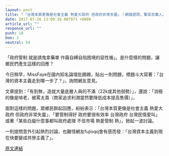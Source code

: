 ```yaml
---
layout: post
title: "「台灣本質更像是社會主義 熱愛大政府 但政府非常失靈」！網路提問，驚呆百萬人。"
date: 2017-07-26 13:09:39.007971 +0800
article_url: ""
response_url: ""
push: 18
boo: 2
neutral: 54
---
```


「政府管制 就是請鬼拿藥單 作繭自縛自陷困境的惡性循」。是什麼樣的問題，讓鄉民們產生這樣的回應？

今日稍早，MissFaye在國內知名論壇批踢踢，貼出一則問題，標題斗大寫著：「台灣的資本主義走到哪一步了？」，詢問網友意見。

文章提到：「有到無，造就大量底層人員的不滿（22k或其他弱勢）」，還說：「消極的像是啃老，被罵太貴（商家追求利潤當然要降低成本提高售價）」，

面對這樣的問題，眾鄉民群起回應，紛紛表示：「台灣本質更像是社會主義 熱愛大政府 但政府非常失靈」、「要管制得好 政府要很有效率 台灣政府 台灣民情愛叫」或著「某些白癡什麼事都叫政府處理 不信市場 熱愛管制 熱」，掀起一波討論。

一則提問意外引起熱烈討論，也難怪網友fujioqq會有感而發：「台灣資本主義到現在快要變成共慘主義了」。

<a href = "https://www.ptt.cc/bbs/Gossiping/M.1501039117.A.FED.html">原文連結</a>


